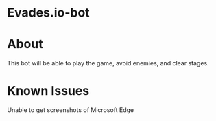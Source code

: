 # Evades.io-bot

# About
This bot will be able to play the game, avoid enemies, and clear stages. 

# **Known Issues**
Unable to get screenshots of Microsoft Edge
